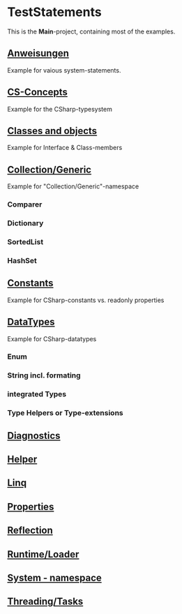 # TestStatements
This is the **Main**-project, containing most of the examples.

## [Anweisungen](Anweisungen)
Example for vaious system-statements.

## [CS-Concepts](CS_Concepts)
Example for the CSharp-typesystem

## [Classes and objects](ClassesAndObjects)
Example for Interface & Class-members

## [Collection/Generic](Collection/Generic)
Example for "Collection/Generic"-namespace
### Comparer
### Dictionary
### SortedList
### HashSet

## [Constants](Constants)
Example for CSharp-constants vs. readonly properties

## [DataTypes](DataTypes)
Example for CSharp-datatypes
### Enum
### String incl. formating
### integrated Types
### Type Helpers  or  Type-extensions 

## [Diagnostics](Diagnostics)

## [Helper](Helper)

## [Linq](Linq)

## [Properties](Properties)

## [Reflection](Reflection)

## [Runtime/Loader](Runtime/Loader)

## [System - namespace](SystemNS)

## [Threading/Tasks](Threading/Tasks)
